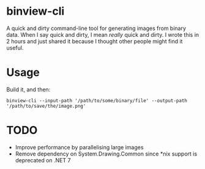 # binview-cli
A quick and dirty command-line tool for generating images from binary data.
When I say quick and dirty, I mean _really_ quick and dirty. I wrote this in 2 hours and just shared it because I thought other people might find it useful.

# Usage
Build it, and then:

`binview-cli --input-path '/path/to/some/binary/file' --output-path '/path/to/save/the/image.png'`

# TODO
- Improve performance by parallelising large images
- Remove dependency on System.Drawing.Common since *nix support is deprecated on .NET 7
